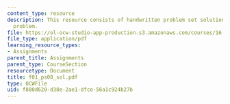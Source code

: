 ```yaml
---
content_type: resource
description: This resource consists of handwritten problem set solution for Anderson
  problem.
file: https://ol-ocw-studio-app-production.s3.amazonaws.com/courses/16-01-unified-engineering-i-ii-iii-iv-fall-2005-spring-2006/f880d620d38e2ae1dfce56a1c924b27b_f01_ps08_sol.pdf
file_type: application/pdf
learning_resource_types:
- Assignments
parent_title: Assignments
parent_type: CourseSection
resourcetype: Document
title: f01_ps08_sol.pdf
type: OCWFile
uid: f880d620-d38e-2ae1-dfce-56a1c924b27b
---
```

